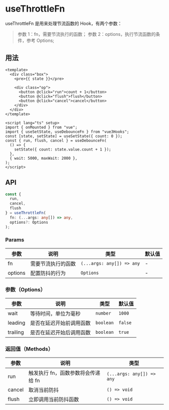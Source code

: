 # useThrottleFn

useThrottleFn 是用来处理节流函数的 Hook，有两个参数：

> 参数 1：fn，需要节流执行的函数；
> 参数 2：options，执行节流函数的条件，参考 Options;

## 用法

```vue
<template>
  <div class="box">
    <pre>{{ state }}</pre>

    <div class="op">
      <button @click="run">count + 1</button>
      <button @click="flush">flush</button>
      <button @click="cancel">cancel</button>
    </div>
  </div>
</template>

<script lang="ts" setup>
import { onMounted } from "vue";
import { useSetState, useDebounceFn } from "vue3Hooks";
const [state, setState] = useSetState({ count: 0 });
const { run, flush, cancel } = useDebounceFn(
  () => {
    setState({ count: state.value.count + 1 });
  },
  { wait: 5000, maxWait: 2000 },
);
</script>
```

## API

```typescript
const {
  run,
  cancel,
  flush
} = useThrottleFn(
  fn: (...args: any[]) => any,
  options?: Options
);
```

### Params

| 参数    | 说明               | 类型                      | 默认值 |
| ------- | ------------------ | ------------------------- | ------ |
| fn      | 需要节流执行的函数 | `(...args: any[]) => any` | -      |
| options | 配置防抖的行为     | `Options`                 | -      |

### 参数（Options）

| 参数     | 说明                     | 类型      | 默认值  |
| -------- | ------------------------ | --------- | ------- |
| wait     | 等待时间，单位为毫秒     | `number`  | `1000`  |
| leading  | 是否在延迟开始前调用函数 | `boolean` | `false` |
| trailing | 是否在延迟开始后调用函数 | `boolean` | `true`  |

### 返回值（Methods）

| 参数   | 说明                               | 类型                      |
| ------ | ---------------------------------- | ------------------------- |
| run    | 触发执行 fn，函数参数将会传递给 fn | `(...args: any[]) => any` |
| cancel | 取消当前防抖                       | `() => void`              |
| flush  | 立即调用当前防抖函数               | `() => void`              |
